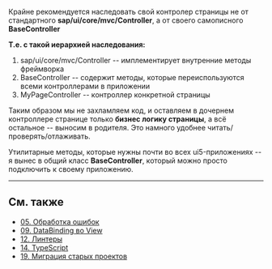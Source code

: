 Крайне рекомендуется наследовать свой контролер страницы не от стандартного **sap/ui/core/mvc/Controller**, а от своего самописного **BaseController**

**Т.е. с такой иерархией наследования:** 
1. sap/ui/core/mvc/Controller -- имплементирует внутренние методы фреймворка
2. BaseController -- содержит методы, которые переиспользуются всеми контроллерами в приложении
3. MyPageController -- контроллер конкретной страницы

Таким образом мы не захламляем код, и оставляем в дочернем контроллере странице только **бизнес логику страницы**, а всё остальное -- выносим в родителя. Это намного удобнее читать/проверять/отлаживать. 

Утилитарные методы, которые нужны почти во всех ui5-приложениях -- я вынес в общий класс **BaseController**, который можно просто подключить к своему приложению. 

---

## См. также
- [05. Обработка ошибок](05.%20Обработка%20ошибок.md)
- [09. DataBinding во View](09.%20DataBinding%20во%20View.md)
- [12. Линтеры](12.%20Линтеры.md)
- [14. TypeScript](14.%20TypeScript.md)
- [19. Миграция старых проектов](19.%20Миграция%20старых%20проектов.md) 